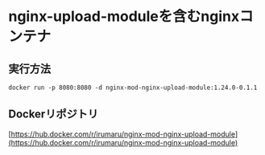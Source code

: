 # nginx-upload-moduleを含むnginxコンテナ

## 実行方法
`
docker run -p 8080:8080 -d nginx-mod-nginx-upload-module:1.24.0-0.1.1
`

## Dockerリポジトリ

[https://hub.docker.com/r/irumaru/nginx-mod-nginx-upload-module](https://hub.docker.com/r/irumaru/nginx-mod-nginx-upload-module)
